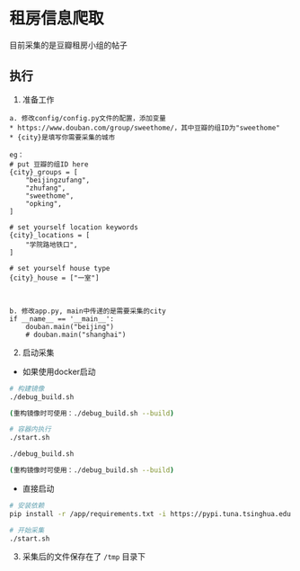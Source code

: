 # 租房信息爬取

目前采集的是豆瓣租房小组的帖子

## 执行

1. 准备工作

```text
a. 修改config/config.py文件的配置，添加变量
* https://www.douban.com/group/sweethome/，其中豆瓣的组ID为"sweethome"
* {city}是填写你需要采集的城市

eg：
# put 豆瓣的组ID here
{city}_groups = [
    "beijingzufang",
    "zhufang",
    "sweethome",
    "opking",
]

# set yourself location keywords
{city}_locations = [
    "学院路地铁口",
]

# set yourself house type
{city}_house = ["一室"]



b. 修改app.py, main中传递的是需要采集的city
if __name__ == '__main__':
    douban.main("beijing")
    # douban.main("shanghai")

```

2. 启动采集

- 如果使用docker启动

```bash
# 构建镜像
./debug_build.sh 

(重构镜像时可使用：./debug_build.sh --build)

# 容器内执行
./start.sh
```

```bash
./debug_build.sh 

(重构镜像时可使用：./debug_build.sh --build)
```

- 直接启动
  
```bash
# 安装依赖
pip install -r /app/requirements.txt -i https://pypi.tuna.tsinghua.edu.cn/simple

# 开始采集
./start.sh
```

3. 采集后的文件保存在了 `/tmp` 目录下
